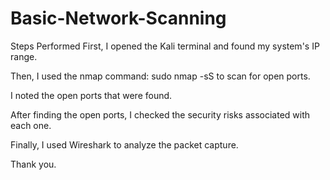 # Basic-Network-Scanning
Steps Performed
First, I opened the Kali terminal and found my system's IP range.

Then, I used the nmap command: sudo nmap -sS <system ip> to scan for open ports.

I noted the open ports that were found.

After finding the open ports, I checked the security risks associated with each one.

Finally, I used Wireshark to analyze the packet capture.

Thank you.
